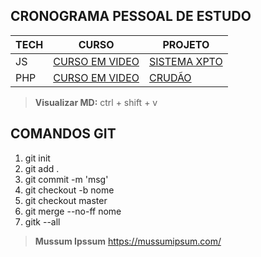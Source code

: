 ## CRONOGRAMA PESSOAL DE ESTUDO

| **TECH** | **CURSO** | **PROJETO** |
| --- | --- | --- |
| JS | [CURSO EM VIDEO](https://www.youtube.com/watch?v=rUTKomc2gG8) | [SISTEMA XPTO](./JS/readme.md) |
| PHP | [CURSO EM VIDEO](https://www.cursoemvideo.com/course/curso-php-iniciante/) | [CRUDÃO](./PHP/readme.md) |

> **Visualizar MD:** ctrl + shift + v

## COMANDOS GIT

1. git init
2. git add .
3. git commit -m 'msg'
4. git checkout -b nome 
5. git checkout master
6. git merge --no-ff nome
7. gitk --all 

> **Mussum Ipssum** https://mussumipsum.com/